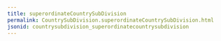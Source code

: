 ```yaml
---
title: superordinateCountrySubDivision
permalink: CountrySubDivision.superordinateCountrySubDivision.html
jsonid: countrysubdivision_superordinatecountrysubdivision
---
```

